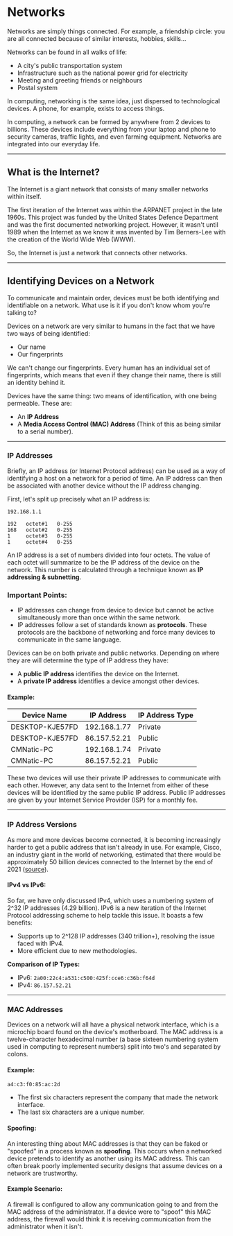 # Networks

Networks are simply things connected. For example, a friendship circle: you are all connected because of similar interests, hobbies, skills...

Networks can be found in all walks of life:
- A city's public transportation system
- Infrastructure such as the national power grid for electricity
- Meeting and greeting friends or neighbours
- Postal system

In computing, networking is the same idea, just dispersed to technological devices. A phone, for example, exists to access things.

In computing, a network can be formed by anywhere from 2 devices to billions. These devices include everything from your laptop and phone to security cameras, traffic lights, and even farming equipment. Networks are integrated into our everyday life.

---

## What is the Internet?

The Internet is a giant network that consists of many smaller networks within itself.

The first iteration of the Internet was within the ARPANET project in the late 1960s. This project was funded by the United States Defence Department and was the first documented networking project. However, it wasn't until 1989 when the Internet as we know it was invented by Tim Berners-Lee with the creation of the World Wide Web (WWW).

So, the Internet is just a network that connects other networks.

---

## Identifying Devices on a Network

To communicate and maintain order, devices must be both identifying and identifiable on a network. What use is it if you don't know whom you're talking to?

Devices on a network are very similar to humans in the fact that we have two ways of being identified:
- Our name
- Our fingerprints

We can't change our fingerprints. Every human has an individual set of fingerprints, which means that even if they change their name, there is still an identity behind it.

Devices have the same thing: two means of identification, with one being permeable. These are:
- An **IP Address**
- A **Media Access Control (MAC) Address** (Think of this as being similar to a serial number).

---

### IP Addresses

Briefly, an IP address (or Internet Protocol address) can be used as a way of identifying a host on a network for a period of time. An IP address can then be associated with another device without the IP address changing.

First, let's split up precisely what an IP address is:

```
192.168.1.1

192   octet#1   0-255
168   octet#2   0-255
1     octet#3   0-255
1     octet#4   0-255
```

An IP address is a set of numbers divided into four octets. The value of each octet will summarize to be the IP address of the device on the network. This number is calculated through a technique known as **IP addressing & subnetting**.

### Important Points:
- IP addresses can change from device to device but cannot be active simultaneously more than once within the same network.
- IP addresses follow a set of standards known as **protocols**. These protocols are the backbone of networking and force many devices to communicate in the same language.

Devices can be on both private and public networks. Depending on where they are will determine the type of IP address they have:
- A **public IP address** identifies the device on the Internet.
- A **private IP address** identifies a device amongst other devices.

#### Example:

| Device Name     | IP Address      | IP Address Type |
|-----------------|-----------------|-----------------|
| DESKTOP-KJE57FD | 192.168.1.77   | Private         |
| DESKTOP-KJE57FD | 86.157.52.21   | Public          |
| CMNatic-PC      | 192.168.1.74   | Private         |
| CMNatic-PC      | 86.157.52.21   | Public          |

These two devices will use their private IP addresses to communicate with each other. However, any data sent to the Internet from either of these devices will be identified by the same public IP address. Public IP addresses are given by your Internet Service Provider (ISP) for a monthly fee.

---

### IP Address Versions

As more and more devices become connected, it is becoming increasingly harder to get a public address that isn't already in use. For example, Cisco, an industry giant in the world of networking, estimated that there would be approximately 50 billion devices connected to the Internet by the end of 2021 ([source](https://www.cisco.com/c/dam/en_us/about/ac79/docs/innov/IoT_IBSG_0411FINAL.pdf)).

#### IPv4 vs IPv6:
So far, we have only discussed IPv4, which uses a numbering system of 2^32 IP addresses (4.29 billion). IPv6 is a new iteration of the Internet Protocol addressing scheme to help tackle this issue. It boasts a few benefits:
- Supports up to 2^128 IP addresses (340 trillion+), resolving the issue faced with IPv4.
- More efficient due to new methodologies.

**Comparison of IP Types:**
- IPv6: `2a00:22c4:a531:c500:425f:cce6:c36b:f64d`
- IPv4: `86.157.52.21`

---

### MAC Addresses

Devices on a network will all have a physical network interface, which is a microchip board found on the device's motherboard. The MAC address is a twelve-character hexadecimal number (a base sixteen numbering system used in computing to represent numbers) split into two's and separated by colons.

#### Example:
`a4:c3:f0:85:ac:2d`

- The first six characters represent the company that made the network interface.
- The last six characters are a unique number.

#### Spoofing:
An interesting thing about MAC addresses is that they can be faked or "spoofed" in a process known as **spoofing**. This occurs when a networked device pretends to identify as another using its MAC address. This can often break poorly implemented security designs that assume devices on a network are trustworthy.

#### Example Scenario:
A firewall is configured to allow any communication going to and from the MAC address of the administrator. If a device were to "spoof" this MAC address, the firewall would think it is receiving communication from the administrator when it isn't.